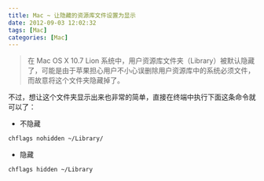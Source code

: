 ```yaml
---
title: Mac ~ 让隐藏的资源库文件设置为显示
date: 2012-09-03 12:02:32
tags: [Mac]
categories: [Mac]
---
```


> 在 Mac OS X 10.7 Lion 系统中，用户资源库文件夹（Library）被默认隐藏了，可能是由于苹果担心用户不小心误删除用户资源库中的系统必须文件，而故意将这个文件夹隐藏掉了。



不过，想让这个文件夹显示出来也非常的简单，直接在终端中执行下面这条命令就可以了：

- 不隐藏

```bash
chflags nohidden ~/Library/
```



- 隐藏

```bash
chflags hidden ~/Library
```

